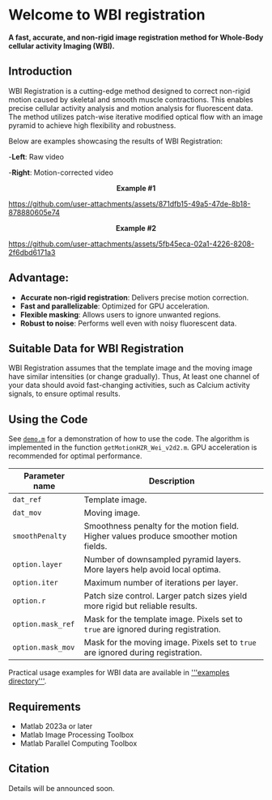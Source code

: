 # Welcome to WBI registration
**A fast, accurate, and non-rigid image registration method for Whole-Body cellular activity Imaging (WBI).**

## Introduction
WBI Registration is a cutting-edge method designed to correct non-rigid motion caused by skeletal and smooth muscle contractions. This enables precise cellular activity analysis and motion analysis for fluorescent data. The method utilizes patch-wise iterative modified optical flow with an image pyramid to achieve high flexibility and robustness.


Below are examples showcasing the results of WBI Registration:

-**Left**: Raw video

-**Right**: Motion-corrected video

<p align="center">
  <b>
    Example #1
  </b>
</p>

https://github.com/user-attachments/assets/871dfb15-49a5-47de-8b18-878880605e74

<p align="center">
  <b>
    Example #2
  </b>
</p>


https://github.com/user-attachments/assets/5fb45eca-02a1-4226-8208-2f6dbd6171a3


## Advantage:
- **Accurate non-rigid registration**: Delivers precise motion correction.
- **Fast and parallelizable**: Optimized for GPU acceleration.
- **Flexible masking**: Allows users to ignore unwanted regions.
- **Robust to noise**: Performs well even with noisy fluorescent data.

## Suitable Data for WBI Registration
WBI Registration assumes that the template image and the moving image have similar intensities (or change gradually). Thus, At least one channel of your data should avoid fast-changing activities, such as Calcium activity signals, to ensure optimal results.

## Using the Code
See [```demo.m```](https://github.com/Weizheng96/WholeFishAnalyss/blob/main/demo.m) for a demonstration of how to use the code. The algorithm is implemented in the function ```getMotionHZR_Wei_v2d2.m```. GPU acceleration is recommended for optimal performance.

| Parameter name | Description |
|----------------|-------------|
| ```dat_ref``` | Template image. |
| ```dat_mov``` | Moving image. |
| ```smoothPenalty``` | Smoothness penalty for the motion field. Higher values produce smoother motion fields. |
| ```option.layer``` | Number of downsampled pyramid layers. More layers help avoid local optima. |
| ```option.iter``` | Maximum number of iterations per layer. |
| ```option.r``` | 	Patch size control. Larger patch sizes yield more rigid but reliable results. |
| ```option.mask_ref``` | Mask for the template image. Pixels set to ```true``` are ignored during registration. |
| ```option.mask_mov``` | Mask for the moving image. Pixels set to ```true``` are ignored during registration. |

Practical usage examples for WBI data are available in ['''examples directory'''](https://github.com/Weizheng96/WBI-registration/tree/main/examples).

## Requirements
- Matlab 2023a or later
- Matlab Image Processing Toolbox
- Matlab Parallel Computing Toolbox

## Citation
Details will be announced soon.
